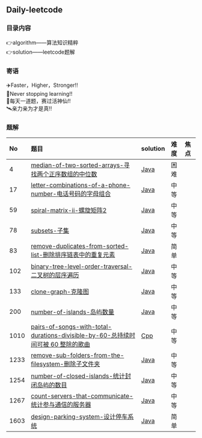 ## Daily-leetcode

### 目录内容
👉algorithm——算法知识精粹<br>
👉solution——leetcode题解<br>



### 寄语
✈️Faster，Higher，Stronger!!<br>
🚢Never stopping learning!!<br>
🚀每天一道题，赛过活神仙!!<br>
🛰️亲力亲为才是真!!

### 题解

|No|题目|solution|难度|焦点 |
| :--- | :--- | :--- | :--- | :--- |
|4|[median-of-two-sorted-arrays-寻找两个正序数组的中位数](https://leetcode-cn.com/problems/median-of-two-sorted-arrays/)|[Java](https://github.com/LPBruce/Daily-leetcode/blob/main/solutions/4-median-of-two-sorted-arrays.md)|困难||
|17|[letter-combinations-of-a-phone-number-电话号码的字母组合](https://leetcode-cn.com/problems/letter-combinations-of-a-phone-number/)|[Java]()|中等||
|59|[spiral-matrix-ii-螺旋矩阵2](https://leetcode-cn.com/problems/spiral-matrix-ii/)|[Java](https://github.com/LPBruce/Daily-leetcode/blob/main/solutions/59-spiral-matrix-ii.md)|中等||
|78|[subsets-子集](https://leetcode-cn.com/problems/subsets/)|[Java](https://github.com/LPBruce/Daily-leetcode/blob/main/solutions/78-subsets.md)|中等||
|83|[remove-duplicates-from-sorted-list-删除排序链表中的重复元素](https://leetcode-cn.com/problems/remove-duplicates-from-sorted-list/)|[Java](https://github.com/LPBruce/Daily-leetcode/blob/main/solutions/83-remove-duplicates-from-sorted-list.md)|简单||
|102|[binary-tree-level-order-traversal-二叉树的层序遍历](https://leetcode-cn.com/problems/binary-tree-level-order-traversal/)|[Java]()|中等||
|133|[clone-graph-克隆图](https://leetcode-cn.com/problems/clone-graph/)|[Java]()|中等||
|200|[number-of-islands-岛屿数量](https://leetcode-cn.com/problems/number-of-islands/)|[Java]()|中等||
|1010|[pairs-of-songs-with-total-durations-divisible-by-60-总持续时间可被 60 整除的歌曲](https://leetcode-cn.com/problems/pairs-of-songs-with-total-durations-divisible-by-60/)|[Cpp]()|中等||
|1233|[remove-sub-folders-from-the-filesystem-删除子文件夹](https://leetcode-cn.com/problems/remove-sub-folders-from-the-filesystem/)|[Java]()|中等||
|1254|[number-of-closed-islands-统计封闭岛屿的数目](https://leetcode-cn.com/problems/number-of-closed-islands/)|[Java]()|中等||
|1267|[count-servers-that-communicate-统计参与通信的服务器](https://leetcode-cn.com/problems/count-servers-that-communicate/)|[Java]()|中等||
|1603|[design-parking-system-设计停车系统](https://leetcode-cn.com/problems/design-parking-system/)|[Java](https://github.com/LPBruce/Daily-leetcode/blob/main/solutions/1603-design-parking-system.md)|简单||


### 